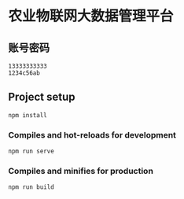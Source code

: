 # 农业物联网大数据管理平台

## 账号密码
```
13333333333
1234c56ab
```

## Project setup
```
npm install
```

### Compiles and hot-reloads for development
```
npm run serve
```

### Compiles and minifies for production
```
npm run build
```
